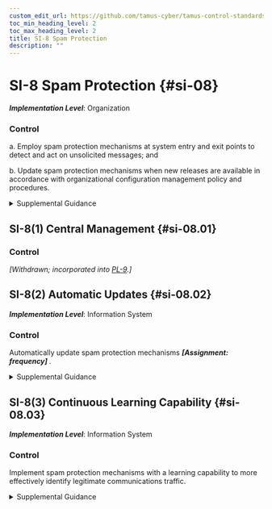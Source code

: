 ```yaml
---
custom_edit_url: https://github.com/tamus-cyber/tamus-control-standards/tree/main/content/tamus.edu/TAMUS_profile.yaml
toc_min_heading_level: 2
toc_max_heading_level: 2
title: SI-8 Spam Protection
description: ""
---
```


# SI-8 Spam Protection {#si-08}

_**Implementation Level**_: Organization

### Control



a. Employ spam protection mechanisms at system entry and exit points to detect and act on unsolicited messages; and

b. Update spam protection mechanisms when new releases are available in accordance with organizational configuration management policy and procedures.


<details><summary>Supplemental Guidance</summary>System entry and exit points include firewalls, remote-access servers, electronic mail servers, web servers, proxy servers, workstations, notebook computers, and mobile devices. Spam can be transported by different means, including email, email attachments, and web accesses. Spam protection mechanisms include signature definitions.</details>


## SI-8(1) Central Management {#si-08.01}

### Control

<em>[Withdrawn; incorporated into [PL-9](/catalog/pl/pl-09).]</em>



## SI-8(2) Automatic Updates {#si-08.02}

_**Implementation Level**_: Information System

### Control

Automatically update spam protection mechanisms <strong title="si-08.02_odp"> <em>[Assignment: frequency]</em> </strong>.


<details><summary>Supplemental Guidance</summary>Using automated mechanisms to update spam protection mechanisms helps to ensure that updates occur on a regular basis and provide the latest content and protection capabilities.</details>


## SI-8(3) Continuous Learning Capability {#si-08.03}

_**Implementation Level**_: Information System

### Control

Implement spam protection mechanisms with a learning capability to more effectively identify legitimate communications traffic.


<details><summary>Supplemental Guidance</summary>Learning mechanisms include Bayesian filters that respond to user inputs that identify specific traffic as spam or legitimate by updating algorithm parameters and thereby more accurately separating types of traffic.</details>
